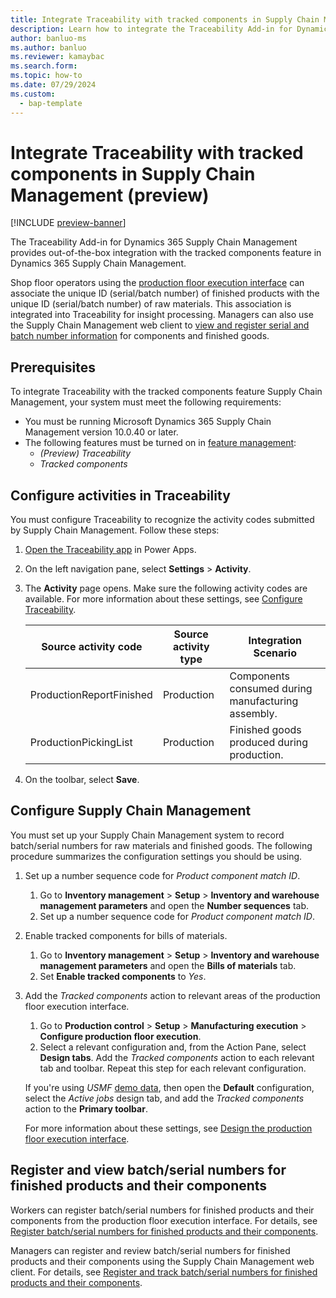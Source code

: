 ```yaml
---
title: Integrate Traceability with tracked components in Supply Chain Management (preview)
description: Learn how to integrate the Traceability Add-in for Dynamics 365 Supply Chain Management with the tracked components feature in Supply Chain Management.
author: banluo-ms
ms.author: banluo
ms.reviewer: kamaybac
ms.search.form: 
ms.topic: how-to
ms.date: 07/29/2024
ms.custom: 
  - bap-template
---
```


# Integrate Traceability with tracked components in Supply Chain Management (preview)

[!INCLUDE [preview-banner](~/../shared-content/shared/preview-includes/preview-banner.md)]
<!-- KFM: Preview until further notice -->

The Traceability Add-in for Dynamics 365 Supply Chain Management provides out-of-the-box integration with the tracked components feature in Dynamics 365 Supply Chain Management.

Shop floor operators using the [production floor execution interface](../production-control/production-floor-execution-use.md) can associate the unique ID (serial/batch number) of finished products with the unique ID (serial/batch number) of raw materials. This association is integrated into Traceability for insight processing. Managers can also use the Supply Chain Management web client to [view and register serial and batch number information](../production-control/tracked-components.md) for components and finished goods.

## Prerequisites

To integrate Traceability with the tracked components feature Supply Chain Management, your system must meet the following requirements:

- You must be running Microsoft Dynamics 365 Supply Chain Management version 10.0.40 or later.
- The following features must be turned on in [feature management](../../fin-ops-core/fin-ops/get-started/feature-management/feature-management-overview.md):
    - *(Preview) Traceability*
    - *Tracked components*

## Configure activities in Traceability

You must configure Traceability to recognize the activity codes submitted by Supply Chain Management. Follow these steps:

1. [Open the Traceability app](traceability-app-run.md) in Power Apps.
1. On the left navigation pane, select **Settings** \> **Activity**.
1. The **Activity** page opens. Make sure the following activity codes are available. For more information about these settings, see [Configure Traceability](developer/traceability-configure.md).

    | Source activity code | Source activity type | Integration Scenario |
    |--|--|--|
    | ProductionReportFinished | Production | Components consumed during manufacturing assembly. |
    | ProductionPickingList | Production | Finished goods produced during production.|

1. On the toolbar, select **Save**.

## Configure Supply Chain Management

You must set up your Supply Chain Management system to record batch/serial numbers for raw materials and finished goods. The following procedure summarizes the configuration settings you should be using.

1. Set up a number sequence code for *Product component match ID*.

    1. Go to **Inventory management** \> **Setup** \> **Inventory and warehouse management parameters** and open the **Number sequences** tab.
    1. Set up a number sequence code for *Product component match ID*.

1. Enable tracked components for bills of materials.

    1. Go to **Inventory management** \> **Setup** \> **Inventory and warehouse management parameters** and open the **Bills of materials** tab.
    1. Set **Enable tracked components** to *Yes*.

1. Add the *Tracked components* action to relevant areas of the production floor execution interface.

    1. Go to **Production control** \> **Setup** \> **Manufacturing execution** \> **Configure production floor execution**.
    1. Select a relevant configuration and, from the Action Pane, select **Design tabs**. Add the *Tracked components* action to each relevant tab and toolbar. Repeat this step for each relevant configuration.

    If you're using *USMF* [demo data](../../fin-ops-core/dev-itpro/get-started/demo-data.md), then open the **Default** configuration, select the *Active jobs* design tab, and add the *Tracked components* action to the **Primary toolbar**.

    For more information about these settings, see [Design the production floor execution interface](../production-control/production-floor-execution-tabs.md).

## Register and view batch/serial numbers for finished products and their components

Workers can register batch/serial numbers for finished products and their components from the production floor execution interface. For details, see [Register batch/serial numbers for finished products and their components](../production-control/production-floor-execution-use.md#tracked-components).

Managers can register and review batch/serial numbers for finished products and their components using the Supply Chain Management web client. For details, see [Register and track batch/serial numbers for finished products and their components](../production-control/tracked-components.md).

